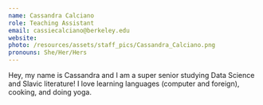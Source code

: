 ```yaml
---
name: Cassandra Calciano
role: Teaching Assistant
email: cassiecalciano@berkeley.edu
website:
photo: /resources/assets/staff_pics/Cassandra_Calciano.png
pronouns: She/Her/Hers
---
```


Hey, my name is Cassandra and I am a super senior studying Data Science and Slavic literature! I love learning languages (computer and foreign), cooking, and doing yoga.
